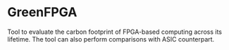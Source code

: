 # GreenFPGA

Tool to evaluate the carbon footprint of FPGA-based computing across its lifetime. The tool can also perform comparisons with ASIC counterpart. 
